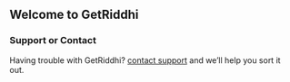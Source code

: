 ## Welcome to GetRiddhi



### Support or Contact

Having trouble with GetRiddhi?  [contact support](mailto:xsj@getriddhi.com) and we’ll help you sort it out.
